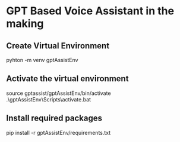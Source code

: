 # GPT Based Voice Assistant in the making

## Create Virtual Environment
pyhton -m venv gptAssistEnv

## Activate the virtual environment
source gptassist/gptAssistEnv/bin/activate
.\gptAssistEnv\Scripts\activate.bat


## Install required packages
pip install -r gptAssistEnv/requirements.txt  
